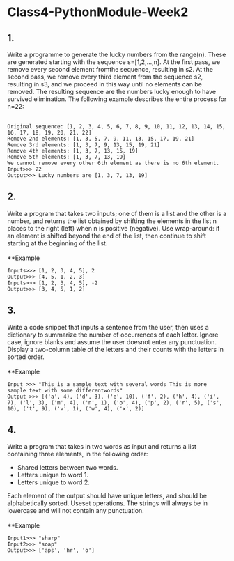 # Class4-PythonModule-Week2
## 1.
Write a programme to generate the lucky numbers from the range(n). These are generated starting with the sequence s=[1,2,...,n]. At the first pass, we remove every second element fromthe sequence, resulting in s2. At the second pass, we remove every third element from the sequence s2, resulting in s3, and we proceed in this way until no elements can be removed. The resulting sequence are the numbers lucky enough to have survived elimination. The following example describes the entire process for n=22: <br /><br />
```
Original sequence: [1, 2, 3, 4, 5, 6, 7, 8, 9, 10, 11, 12, 13, 14, 15, 16, 17, 18, 19, 20, 21, 22]
Remove 2nd elements: [1, 3, 5, 7, 9, 11, 13, 15, 17, 19, 21] 
Remove 3rd elements: [1, 3, 7, 9, 13, 15, 19, 21] 
Remove 4th elements: [1, 3, 7, 13, 15, 19] 
Remove 5th elements: [1, 3, 7, 13, 19]
We cannot remove every other 6th element as there is no 6th element.
Input>>> 22 
Output>>> Lucky numbers are [1, 3, 7, 13, 19]
```
## 2.
Write a program that takes two inputs; one of them is a list and the other is a number, and returns the list obtained by shifting the elements in the list n places to the right (left) when n is positive (negative). Use wrap-around: if an element is shifted beyond the end of the list, then continue to shift starting at the beginning of the list. <br /><br />
**Example <br />
```
Inputs>>> [1, 2, 3, 4, 5], 2
Output>>> [4, 5, 1, 2, 3] 
Inputs>>> [1, 2, 3, 4, 5], -2 
Output>>> [3, 4, 5, 1, 2]
```

## 3.
Write a code snippet that inputs a sentence from the user, then uses a dictionary to summarize the number of occurrences of each letter. Ignore case, ignore blanks and assume the user doesnot enter any punctuation. Display a two-column table of the letters and their counts with the letters in sorted order. <br /><br />
**Example <br />
```
Input >>> "This is a sample text with several words This is more sample text with some differentwords" 
Output >>> [('a', 4), ('d', 3), ('e', 10), ('f', 2), ('h', 4), ('i', 7), ('l', 3), ('m', 4), ('n', 1), ('o', 4), ('p', 2), ('r', 5), ('s', 10), ('t', 9), ('v', 1), ('w', 4), ('x', 2)] 
```

## 4.
Write a program that takes in two words as input and returns a list containing three elements, in the following order: <br />
- Shared letters between two words.
- Letters unique to word 1.
- Letters unique to word 2. <br />

Each element of the output should have unique letters, and should be alphabetically sorted. Useset operations. The strings will always be in lowercase and will not contain any punctuation. <br /> <br />
**Example <br />
```
Input1>>> "sharp" 
Input2>>> "soap" 
Output>>> ['aps', 'hr', 'o']
```
